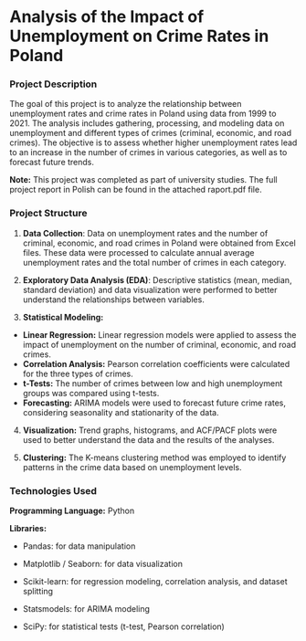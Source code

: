 # **Analysis of the Impact of Unemployment on Crime Rates in Poland**

### **Project Description**
The goal of this project is to analyze the relationship between unemployment rates and crime rates in Poland using data from 1999 to 2021. The analysis includes gathering, processing, and modeling data on unemployment and different types of crimes (criminal, economic, and road crimes). The objective is to assess whether higher unemployment rates lead to an increase in the number of crimes in various categories, as well as to forecast future trends.

**Note:** This project was completed as part of university studies. The full project report in Polish can be found in the attached raport.pdf file.

### **Project Structure**
1. **Data Collection**: Data on unemployment rates and the number of criminal, economic, and road crimes in Poland were obtained from Excel files. These data were processed to calculate annual average unemployment rates and the total number of crimes in each category.

2. **Exploratory Data Analysis (EDA)**: Descriptive statistics (mean, median, standard deviation) and data visualization were performed to better understand the relationships between variables.

3. **Statistical Modeling:**

- **Linear Regression:** Linear regression models were applied to assess the impact of unemployment on the number of criminal, economic, and road crimes.
- **Correlation Analysis:** Pearson correlation coefficients were calculated for the three types of crimes.
- **t-Tests:** The number of crimes between low and high unemployment groups was compared using t-tests.
- **Forecasting:** ARIMA models were used to forecast future crime rates, considering seasonality and stationarity of the data.

4. **Visualization:** Trend graphs, histograms, and ACF/PACF plots were used to better understand the data and the results of the analyses.

5. **Clustering:** The K-means clustering method was employed to identify patterns in the crime data based on unemployment levels.

### **Technologies Used**
**Programming Language:** Python

**Libraries:**

- Pandas: for data manipulation

- Matplotlib / Seaborn: for data visualization

- Scikit-learn: for regression modeling, correlation analysis, and dataset splitting

- Statsmodels: for ARIMA modeling

- SciPy: for statistical tests (t-test, Pearson correlation)